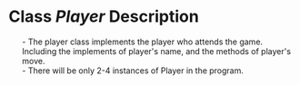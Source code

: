 # Class *Player* Description 

<ul>
- The player class implements the player who attends the game. Including the implements of player's name, and the methods of player's move.<br>
- There will be only 2-4 instances of Player in the program.

</ul>


